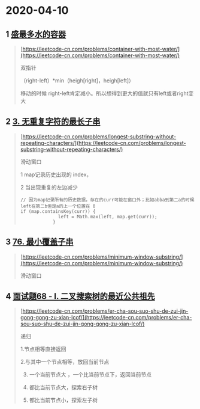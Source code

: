 # 2020-04-10

## 1 [盛最多水的容器](https://leetcode-cn.com/problems/container-with-most-water/)

> [https://leetcode-cn.com/problems/container-with-most-water/](https://leetcode-cn.com/problems/container-with-most-water/)
>
> 双指针
>
> （right-left）\*min（heigh\[right\]，heigh\[left\]）
>
> 移动的时候 right-left肯定减小。所以想得到更大的值就只有left或者right变大

## 2 [3. 无重复字符的最长子串](https://leetcode-cn.com/problems/longest-substring-without-repeating-characters/)

> [https://leetcode-cn.com/problems/longest-substring-without-repeating-characters/](https://leetcode-cn.com/problems/longest-substring-without-repeating-characters/)
>
> 滑动窗口
>
> 1 map记录历史出现的 index，
>
> 2  当出现重复的左边减少
>
> ```
> // 因为map记录所有的历史数据，存在的curr可能在窗口外；比如abba到第二a的时候left在第二b但是a的上一个位置在 0
> if (map.containsKey(curr)) {
>               left = Math.max(left, map.get(curr));
>             }
> ```

## 3 [76. 最小覆盖子串](https://leetcode-cn.com/problems/minimum-window-substring/)

> [https://leetcode-cn.com/problems/minimum-window-substring/](https://leetcode-cn.com/problems/minimum-window-substring/)
>
> 滑动窗口

## 4 [面试题68 - I. 二叉搜索树的最近公共祖先](https://leetcode-cn.com/problems/er-cha-sou-suo-shu-de-zui-jin-gong-gong-zu-xian-lcof/)

> [https://leetcode-cn.com/problems/er-cha-sou-suo-shu-de-zui-jin-gong-gong-zu-xian-lcof/](https://leetcode-cn.com/problems/er-cha-sou-suo-shu-de-zui-jin-gong-gong-zu-xian-lcof/)
>
> 递归
>
> 1.节点相等直接返回
>
> 2.与其中一个节点相等，放回当前节点
>
> 3. 一个当前节点大 ，一个比当前节点下，返回当前节点
>
> 4. 都比当前节点大，探索右子树
>
> 5. 都比当前节点小，探索左子树



